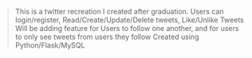 >This is a twitter recreation I created after graduation. 
>Users can login/register, Read/Create/Update/Delete tweets, Like/Unlike Tweets
>Will be adding feature for Users to follow one another, and for users to only see tweets from users they follow
>Created using Python/Flask/MySQL